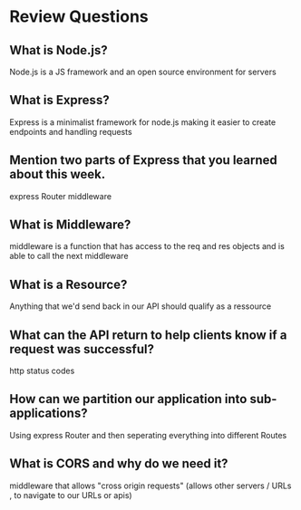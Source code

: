 # Review Questions

## What is Node.js?
Node.js is a JS framework and an open source environment for servers

## What is Express?

Express is a minimalist framework for node.js making it easier to create endpoints and handling requests

## Mention two parts of Express that you learned about this week.

express Router
middleware 

## What is Middleware?

middleware is a function that has access to the req and res objects and is able to call the next middleware

## What is a Resource?

Anything that we'd send back in our API should qualify as a ressource

## What can the API return to help clients know if a request was successful?

http status codes

## How can we partition our application into sub-applications?

Using express Router and then seperating everything into different Routes

## What is CORS and why do we need it?

middleware that allows "cross origin requests" (allows other servers  / URLs , to navigate to our URLs or apis)

